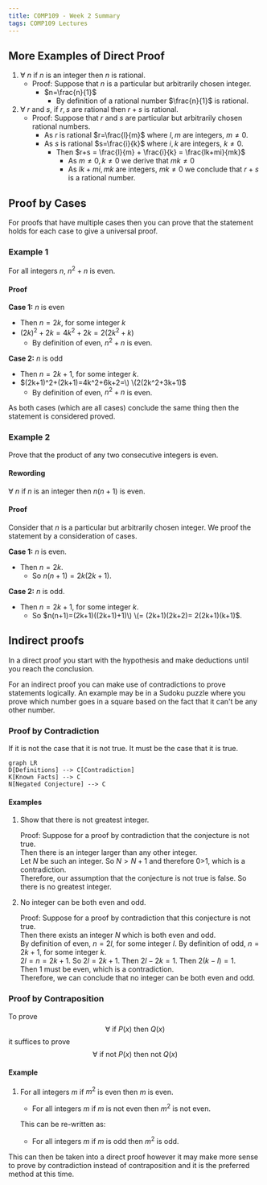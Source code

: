```yaml
---
title: COMP109 - Week 2 Summary
tags: COMP109 Lectures
---
```

## More Examples of Direct Proof
1. $\forall\ n$ if $n$ is an integer then $n$ is rational. 
	* Proof: Suppose that $n$ is a particular but arbitrarily chosen integer.
		* $n=\frac{n}{1}$
			* By definition of a rational number $\frac{n}{1}$ is rational.
1. $\forall\ r$ and $s$, if $r,s$ are rational then $r+s$ is rational.
	* Proof: Suppose that $r$ and $s$ are particular but arbitrarily chosen rational numbers.
		* As $r$ is rational $r=\frac{l}{m}$ where $l,m$ are integers, $m\neq 0$.
		* As $s$ is rational $s=\frac{i}{k}$ where $i,k$ are integers, $k\neq 0$.
			* Then $r+s = \frac{l}{m} + \frac{i}{k} = \frac{lk+mi}{mk}$
				* As $m\neq 0, k\neq 0$ we derive that $mk\neq 0$
				* As $lk+mi,mk$ are integers, $mk\neq 0$ we conclude that $r+s$ is a rational number. 

## Proof by Cases
For proofs that have multiple cases then you can prove that the statement holds for each case to give a universal proof.

### Example 1
For all integers $n,\ n^2 + n$ is even.

#### Proof
**Case 1:** $n$ is even  

* Then $n=2k$, for some integer $k$  
* $(2k)^2+2k=4k^2+2k=2(2k^2+k)$
	* By definition of even, $n^2 + n$ is even. 

**Case 2:** $n$ is odd

* Then $n=2k+1$, for some integer $k$.
* $(2k+1)^2+(2k+1)=4k^2+6k+2=\) \(2(2k^2+3k+1)$
	* By definition of even, $n^2 + n$ is even. 
	
As both cases (which are all cases) conclude the same thing then the statement is considered proved.

### Example 2
Prove that the product of any two consecutive integers is even. 

#### Rewording
$\forall\ n$ if $n$ is an integer then $n(n+1)$ is even. 

#### Proof
Consider that $n$ is a particular but arbitrarily chosen integer. We proof the statement by a consideration of cases.

**Case 1:** $n$ is even.

* Then $n=2k$.
	* So $n(n+1)=2k(2k+1)$.

**Case 2:** $n$ is odd.
	
* Then $n=2k+1$, for some integer $k$.
	* So $n(n+1)=(2k+1)((2k+1)+1)\) \(= (2k+1)(2k+2)= 2(2k+1)(k+1)$.

## Indirect proofs
In a direct proof you start with the hypothesis and make deductions until you reach the conclusion.

For an indirect proof you can make use of contradictions to prove statements logically. An example may be in a Sudoku puzzle where you prove which number goes in a square based on the fact that it can't be any other number.

### Proof by Contradiction
If it is not the case that it is not true. It must be the case that it is true.

```mermaid
graph LR
D[Definitions] --> C[Contradiction]
K[Known Facts] --> C
N[Negated Conjecture] --> C
```

#### Examples
1. Show that there is not greatest integer.

	Proof: Suppose for a proof by contradiction that the conjecture is not true.  
	Then there is an integer larger than any other integer.  
	Let $N$ be such an integer.
	So $N>N+1$ and therefore 0>1, which is a contradiction.  
	Therefore, our  assumption that the conjecture is not true is false. So there is no greatest integer.
2. No integer can be both even and odd.
	
	Proof: Suppose for a proof by contradiction that this conjecture is not true.  
	Then there exists an integer $N$ which is both even and odd.  
	By definition of even, $n=2l$, for some integer $l$. 
	By definition of odd, $n=2k+1$, for some integer $k$.  
	$2l=n=2k+1$. So $2l=2k+1$. Then $2l-2k=1$. Then $2(k-l) = 1$.  
	Then 1 must be even, which is a contradiction.  
	Therefore, we can conclude that no integer can be both even and odd.

### Proof by Contraposition
To prove 
$$\forall \text{ if } P(x) \text{ then } Q(x)$$
it suffices to prove  
$$\forall \text{ if not } P(x) \text{ then not } Q(x)$$

#### Example
1. For all integers $m$ if $m^2$ is even then $m$ is even.
	* For all integers $m$ if $m$ is not even then $m^2$ is not even.
	
	This can be re-written as:
	
	* For all integers $m$ if $m$ is odd then $m^2$ is odd.

This can then be taken into a direct proof however it may make more sense to prove by contradiction instead of contraposition and it is the preferred method at this time.
